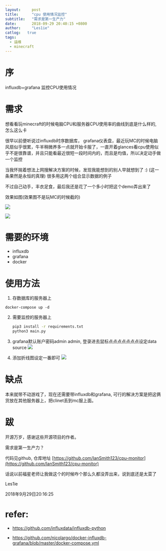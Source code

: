 ```yaml
---
layout:		post
title:		"cpu 使用情况监控"
subtitle:	"需求是第一生产力"
date:		2018-09-29 20:40:15 +0800
author:		"Les1ie"
catlog:   true
tags: 
  - 运维
  - minecraft
---
```

# 序
influxdb+grafana 监控CPU使用情况

# 需求

想看看玩minecraft的时候电脑CPU和服务器CPU使用率的曲线到底是什么样的, 怎么这么卡


很早以前便听说过influxdb时序数据库， grafana仪表盘，最近玩MC的时候电脑风扇似乎很累，牛羊稍微养多一点就开始卡服了，一直开着glances看cpu使用似乎不是很靠谱，并且只能看最近很短一段时间内的，而且是均值，所以决定动手做一个监控



当我怀揣着想法上网搜解决方案的时候，发现我能想到的别人早就想到了 :)   (这一条果然是永恒的真理) 很多用这两个组合显示数据的例子


不过自己动手，丰衣足食，最后我还是花了一个多小时把这个demo弄出来了


效果如图(效果图不是玩MC的时候截的)

![](http://static.scuseek.com/20180929-201339.png)


![](http://static.scuseek.com/20180929-202458.png)



# 需要的环境

- influxdb
- grafana
- docker


# 使用方法

1. 存数据库的服务器上
  ```
  docker-compose up -d
  ```

2. 需要监控的服务器上 

   ```bash
   pip3 install -r requirements.txt
   python3 main.py
   ```
3. grafana默认账户密码admin admin, 登录进去鼠标点点点点点点点设定data source 
![](http://static.scuseek.com/20180929-202723.png)

4. 添加折线图设定一番即可
   ![](http://static.scuseek.com/20180929-202635.png)


# 缺点

本来就带不动游戏了，现在还需要带influxdb和grafana, 可行的解决方案是把这俩货放在其他服务器上，把clinet丢到mc服上面。

# 跋

开源万岁，感谢这些开源项目的作者。



需求是第一生产力？



代码见github, 仓库地址 [https://github.com/IanSmith123/cpu-monitor](https://github.com/IanSmith123/cpu-monitor)



话说以前福星老师让我做这个的时候咋个那么久都没弄出来，说到底还是太菜了



Les1ie



2018年9月29日20:16:25



# refer:

- https://github.com/influxdata/influxdb-python

- https://github.com/nicolargo/docker-influxdb-grafana/blob/master/docker-compose.yml